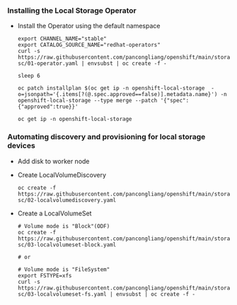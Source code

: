 ### Installing the Local Storage Operator

* Install the Operator using the default namespace
  ```
  export CHANNEL_NAME="stable"
  export CATALOG_SOURCE_NAME="redhat-operators"
  curl -s https://raw.githubusercontent.com/pancongliang/openshift/main/storage/local-sc/01-operator.yaml | envsubst | oc create -f -

  sleep 6
  
  oc patch installplan $(oc get ip -n openshift-local-storage  -o=jsonpath='{.items[?(@.spec.approved==false)].metadata.name}') -n openshift-local-storage --type merge --patch '{"spec":{"approved":true}}'

  oc get ip -n openshift-local-storage
  ```

### Automating discovery and provisioning for local storage devices

* Add disk to worker node

* Create LocalVolumeDiscovery
  ```
  oc create -f https://raw.githubusercontent.com/pancongliang/openshift/main/storage/local-sc/02-localvolumediscovery.yaml
  ```  

* Create a LocalVolumeSet
  ```
  # Volume mode is "Block"(ODF)
  oc create -f https://raw.githubusercontent.com/pancongliang/openshift/main/storage/local-sc/03-localvolumeset-block.yaml

  # or

  # Volume mode is "FileSystem"
  export FSTYPE=xfs
  curl -s https://raw.githubusercontent.com/pancongliang/openshift/main/storage/local-sc/03-localvolumeset-fs.yaml | envsubst | oc create -f -
  ```

  
